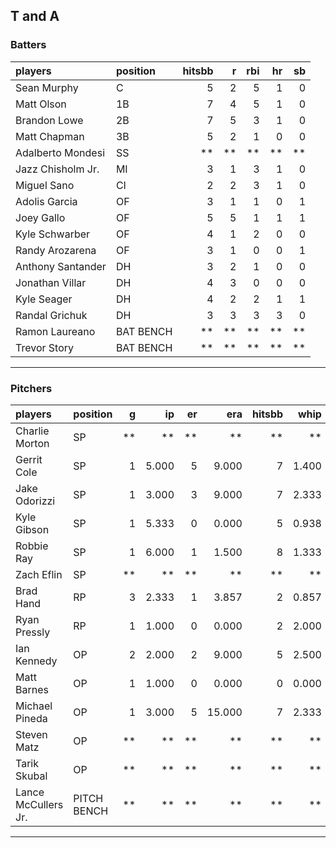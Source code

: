 ## T and A

### Batters

 
|players           |position  | hitsbb|  r| rbi| hr| sb| 
|:-----------------|:---------|------:|--:|---:|--:|--:| 
|Sean Murphy       |C         |      5|  2|   5|  1|  0| 
|Matt Olson        |1B        |      7|  4|   5|  1|  0| 
|Brandon Lowe      |2B        |      7|  5|   3|  1|  0| 
|Matt Chapman      |3B        |      5|  2|   1|  0|  0| 
|Adalberto Mondesi |SS        |     **| **|  **| **| **| 
|Jazz Chisholm Jr. |MI        |      3|  1|   3|  1|  0| 
|Miguel Sano       |CI        |      2|  2|   3|  1|  0| 
|Adolis Garcia     |OF        |      3|  1|   1|  0|  1| 
|Joey Gallo        |OF        |      5|  5|   1|  1|  1| 
|Kyle Schwarber    |OF        |      4|  1|   2|  0|  0| 
|Randy Arozarena   |OF        |      3|  1|   0|  0|  1| 
|Anthony Santander |DH        |      3|  2|   1|  0|  0| 
|Jonathan Villar   |DH        |      4|  3|   0|  0|  0| 
|Kyle Seager       |DH        |      4|  2|   2|  1|  1| 
|Randal Grichuk    |DH        |      3|  3|   3|  3|  0| 
|Ramon Laureano    |BAT BENCH |     **| **|  **| **| **| 
|Trevor Story      |BAT BENCH |     **| **|  **| **| **| 


* * *

### Pitchers

 
|players             |position    |  g|    ip| er|    era| hitsbb|  whip| so|  w| sv| 
|:-------------------|:-----------|--:|-----:|--:|------:|------:|-----:|--:|--:|--:| 
|Charlie Morton      |SP          | **|    **| **|     **|     **|    **| **| **| **| 
|Gerrit Cole         |SP          |  1| 5.000|  5|  9.000|      7| 1.400|  7|  0|  0| 
|Jake Odorizzi       |SP          |  1| 3.000|  3|  9.000|      7| 2.333|  2|  0|  0| 
|Kyle Gibson         |SP          |  1| 5.333|  0|  0.000|      5| 0.938|  5|  1|  0| 
|Robbie Ray          |SP          |  1| 6.000|  1|  1.500|      8| 1.333|  9|  1|  0| 
|Zach Eflin          |SP          | **|    **| **|     **|     **|    **| **| **| **| 
|Brad Hand           |RP          |  3| 2.333|  1|  3.857|      2| 0.857|  1|  0|  2| 
|Ryan Pressly        |RP          |  1| 1.000|  0|  0.000|      2| 2.000|  1|  0|  1| 
|Ian Kennedy         |OP          |  2| 2.000|  2|  9.000|      5| 2.500|  2|  0|  1| 
|Matt Barnes         |OP          |  1| 1.000|  0|  0.000|      0| 0.000|  3|  0|  1| 
|Michael Pineda      |OP          |  1| 3.000|  5| 15.000|      7| 2.333|  1|  0|  0| 
|Steven Matz         |OP          | **|    **| **|     **|     **|    **| **| **| **| 
|Tarik Skubal        |OP          | **|    **| **|     **|     **|    **| **| **| **| 
|Lance McCullers Jr. |PITCH BENCH | **|    **| **|     **|     **|    **| **| **| **| 


* * *


